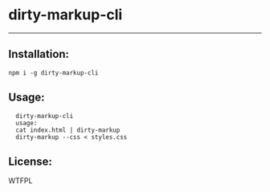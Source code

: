 # dirty-markup-cli

--------

## Installation:

`npm i -g dirty-markup-cli`

## Usage:

```shell
  dirty-markup-cli
  usage:
  cat index.html | dirty-markup
  dirty-markup --css < styles.css
```

## License:

WTFPL

